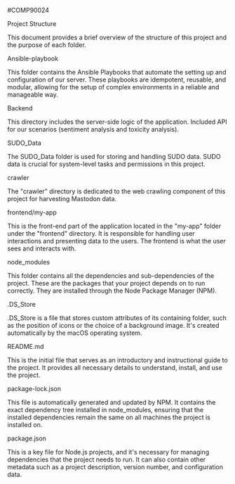 #COMP90024

Project Structure

This document provides a brief overview of the structure of this project and the purpose of each folder.

Ansible-playbook

This folder contains the Ansible Playbooks that automate the setting up and configuration of our server. These playbooks are idempotent, reusable, and modular, allowing for the setup of complex environments in a reliable and manageable way.

Backend

This directory includes the server-side logic of the application. Included API for our scenarios (sentiment analysis and toxicity analysis). 

SUDO_Data

The SUDO_Data folder is used for storing and handling SUDO data. SUDO data is crucial for system-level tasks and permissions in this project.

crawler

The "crawler" directory is dedicated to the web crawling component of this project for harvesting Mastodon data.

frontend/my-app

This is the front-end part of the application located in the "my-app" folder under the "frontend" directory. It is responsible for handling user interactions and presenting data to the users. The frontend is what the user sees and interacts with.

node_modules

This folder contains all the dependencies and sub-dependencies of the project. These are the packages that your project depends on to run correctly. They are installed through the Node Package Manager (NPM).

.DS_Store

.DS_Store is a file that stores custom attributes of its containing folder, such as the position of icons or the choice of a background image. It's created automatically by the macOS operating system.

README.md

This is the initial file that serves as an introductory and instructional guide to the project. It provides all necessary details to understand, install, and use the project.

package-lock.json

This file is automatically generated and updated by NPM. It contains the exact dependency tree installed in node_modules, ensuring that the installed dependencies remain the same on all machines the project is installed on.

package.json

This is a key file for Node.js projects, and it's necessary for managing dependencies that the project needs to run. It can also contain other metadata such as a project description, version number, and configuration data.
